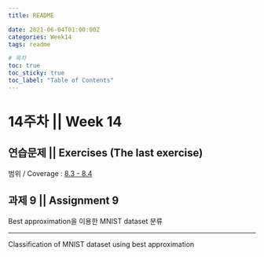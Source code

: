 ```yaml
---
title: README

date: 2021-06-04T01:00:00Z
categories: Week14
tags: readme

# 목차
toc: true  
toc_sticky: true
toc_label: "Table of Contents" 
---
```


# 14주차 || Week 14

## 연습문제 || Exercises (The last exercise)

범위 / Coverage : [8.3 - 8.4]({{site.baseurl}}/week14/ex12)


## 과제 9 || Assignment 9

Best approximation을 이용한 MNIST dataset 분류

---

Classification of MNIST dataset using best approximation